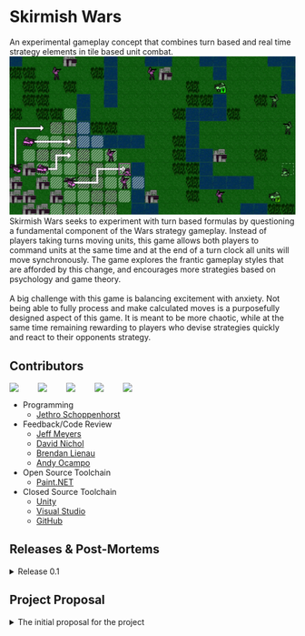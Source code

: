 # Skirmish Wars
An experimental gameplay concept that combines turn based and real time strategy elements
in tile based unit combat.
<br>
<img src="https://github.com/IAMColumbia/gp1finalgame-JSchoppe/blob/master/Documentation/Readme%20Images/thumbnail.jpg">
<br>
Skirmish Wars seeks to experiment with turn based formulas by questioning a fundamental
component of the Wars strategy gameplay. Instead of players taking turns moving units,
this game allows both players to command units at the same time and at the end of a turn
clock all units will move synchronously. The game explores the frantic gameplay styles
that are afforded by this change, and encourages more strategies based on psychology and game theory.
<br><br>
A big challenge with this game is balancing excitement with anxiety. Not being able to fully process
and make calculated moves is a purposefully designed aspect of this game. It is meant to be more
chaotic, while at the same time remaining rewarding to players who devise strategies quickly and
react to their opponents strategy.

## Contributors
<div align="center">
  <div style="display: flex;">
    <img src="https://avatars1.githubusercontent.com/u/38409262?s=460&u=f0e7f13731979e49c5f6240ee56c6556bb88a5fa&v=4" width="50px">
    <img src="https://avatars1.githubusercontent.com/u/1069059?s=460&u=d7795dacb9505f51922adc41b66e728f3fa54cd1&v=4" width="50px">
    <img src="https://avatars0.githubusercontent.com/u/44657886?s=460&u=1db6506050691e865b13678cedb08a260a4d4cff&v=4" width="50px">
    <img src="https://avatars0.githubusercontent.com/u/54965702?s=460&u=8ca37de9a002d3f39fa7cadb84fb76363b78ac6b&v=4" width="50px">
    <img src="https://avatars0.githubusercontent.com/u/51983062?s=460&u=9d932597693b910276f21a29d1bfcfc3a93541fc&v=4" width="50px">
  </div>
</div>

 - Programming
   - [Jethro Schoppenhorst](https://github.com/JSchoppe)
 - Feedback/Code Review
   - [Jeff Meyers](https://github.com/dsp56001)
   - [David Nichol](https://github.com/DavidJNichol)
   - [Brendan Lienau](https://github.com/Kobakat)
   - [Andy Ocampo](https://github.com/andyocampo)
 - Open Source Toolchain
   - [Paint.NET](https://github.com/paintdotnet)
 - Closed Source Toolchain
   - [Unity](https://github.com/Unity-Technologies)
   - [Visual Studio](https://visualstudio.microsoft.com)
   - [GitHub](https://github.com/github)

## Releases & Post-Mortems
<details>
<summary>Release 0.1</summary>
 
- scalable terrain with defense
- unit types with scalable damage table
- enemy combat cycle that accounts for unit type and terrain
- player and ai cursors, ability to peek the enemy movements
- basic ai that utilizes damage table
- prototype ui with unit counts, and controls
- pausing mechanism that blocks current gameplay

<details>
<summary>Postmortem</summary>

## Progress Overview
Many of the desired features were realized in this release. The primary lacking
feature from the proposal is a fully fleshed out combat phase. I realized that
during development that there are more edge cases with unit movement that would be
worth addressing (ie what happens when units are within a half unit during movement).
I did not foresee these complexities.

Overall, a decent slice of the codebase is Unity independent. Everything within the core
folder is meant to be, but the phases have yet to be generalized away from MonoBehaviour.
Reusability could be further improved by wrapping more components of the engine. Mathf and
Vectors are a prime example where creating a wrapper could greatly increase mobility.
## UML Analysis
### Combat Units
The combat units have a good foundation in being MonoBehaviour independent, they largely act as state
containers and it could be argued that the movement based methods should be abstracted away (ie `RefreshMoveOptions()`).
It is questionable whether the tile actor base class is neccasary. I placed this base class in place under the circumstance
than a non-unit tile entity might be added later. The `SpriteChainRenderer` is a class that admittedly contains
a lot of implementation that is engine specific when it doesn't need to be. Although a core class may not be appropriate,
some of the underlying logic would fit much better in a helper class. The same can be said about `TileIndicatorPool`.
<img src="https://github.com/IAMColumbia/gp1finalgame-JSchoppe/blob/master/Documentation/Readme%20Images/release-0.1/combat-unit-uml.jpg">
### Commanders
The commander classes I am pretty happy with, they are fairly easily extended without MonoBehaviour dependence.
The AI behavior is very primitive, this problem itself begs a lot of thought into how complex the AI thought should
be and how computationally expensive it would be under scaling map sizes.
As a side note; all cases of classes postfixed by `Instance` are constructors implemented using Unity scene instances.
<img src="https://github.com/IAMColumbia/gp1finalgame-JSchoppe/blob/master/Documentation/Readme%20Images/release-0.1/commander-uml.jpg">
#### Commander Panels
The commander panel is a UI element that was implemented very late in the project cycle. The improvements here are obvious;
abstract away from MonoBehaviour and implement their accessibility through `IDesignerParser`.
<img src="https://github.com/IAMColumbia/gp1finalgame-JSchoppe/blob/master/Documentation/Readme%20Images/release-0.1/commander-panel-uml.jpg">
### Cursors
While cursors are typically very simple, for this game I wanted player to be able to see each others moves during playtime.
This was achieved through the cursor controller and it's Unity renderer. I think this is maybe one of the best examples of engine
independency and how more of the project should be modeled. All of the cursor controller functionality, including visual state, is
on the core level. Unity only handles the movement of the sprite object and applying the changes in visual state. Although notably
the use of events is perhaps not the best solution, given that there is only one intended listener it may be better to use delegates
directly in this pattern.
<img src="https://github.com/IAMColumbia/gp1finalgame-JSchoppe/blob/master/Documentation/Readme%20Images/release-0.1/cursor-uml.jpg">
### Tile Grid
The grid serves largely as the main highway for actors in the game to observe other actors. Initially it was just meant to represent the
data of the grid. The fact that many classes depend on the grid poses some encapsulation problems. It may have been wiser to partition
the accessors and methods in some way, whether it be by a referenced instance or by partitioning interfaces. The gird also contains the
A* implementation, which should certainly be abstracted into a utility. Also shown here is the damage table, which is implemented using a
two dimensional accessor. This solution is efficient and fairly easy to scale, but is hard to effectively implement in the unity designer;
a spreadsheet should probably be used instead for this purpose.
<img src="https://github.com/IAMColumbia/gp1finalgame-JSchoppe/blob/master/Documentation/Readme%20Images/release-0.1/tile-grid-uml.jpg">
### Phases
Phases are largely dependent on Unity in their current implementation; although they very much could be abstracted away using
a similar technique to other classes using designer `Instance` classes. The phases could use a lot of work on the animation
front, as well as telegraphing to improve user experience. There is some attrocious last second code in here as well when it
comes to calculating damage on the unit clusters each step that needs further refactoring.
<img src="https://github.com/IAMColumbia/gp1finalgame-JSchoppe/blob/master/Documentation/Readme%20Images/release-0.1/phases-uml.jpg">
### Terrain
The tile terrain is implemented in such a way where an accessor is used to get terrain data for a specific unit type. This works
well and is scalable. Multiple tiles on a grid can point to the same terrain data and accessor.
<img src="https://github.com/IAMColumbia/gp1finalgame-JSchoppe/blob/master/Documentation/Readme%20Images/release-0.1/terrain-uml.jpg">
### Teams
Team association is one of the features in the game that still needs to be tested for scalability. The singleton should be abstracted
from monobehavior and perhaps should not be a static singleton (similar to how grid is not a static singleton).
<img src="https://github.com/IAMColumbia/gp1finalgame-JSchoppe/blob/master/Documentation/Readme%20Images/release-0.1/teams-uml.jpg">
### Timing
The `Timer` class implemented here latches onto the unity engine update loop (some other classes do as well). The `UpdateContext` should
be defined using an interface so that it can be retargeted easily to other engines. The Timer itself is a very standard timer implementation
that triggers events.
<img src="https://github.com/IAMColumbia/gp1finalgame-JSchoppe/blob/master/Documentation/Readme%20Images/release-0.1/timer-uml.jpg">
### Design Parser
The `IDesignerParser` interface shown here is meant to request the utilized engine a means with which the game should process initialization
of a designed map. The exposed methods could use much refinement in how they access design elements; in the current build they are meant to
facilitate a very basic map. In the future this interface and its implementation should be much more fleshed out to minimize the amount
of engine specific code required to load more complex stages.
<img src="https://github.com/IAMColumbia/gp1finalgame-JSchoppe/blob/master/Documentation/Readme%20Images/release-0.1/designer-parser-uml.jpg">

</details>

</details>

## Project Proposal
<details>
<summary>The initial proposal for the project</summary>
 
Genre: 2D Tile-based Stategy

Skirmish Wars is an experimental gameplay concept that seeks to challenge some
fundamental formula components in tile based combat games such as Advance Wars
and, more recently, WarGroove.

<img src="http://michibiku.com/wp-content/uploads/2016/05/superfamicomwars-800x445.jpg" width="30%">
<img src="https://cdn.gamer-network.net/2019/articles/2019-01-30-13-04/-1548853494549.jpg" width="30%">

## Experimentation
One of the noticeable shortcomings of the archetype is the exponential increase in play time as you get
into the late game with many units. This concept will attempt to solve this issue in a similar way that
Speed Chess seeks to solve the slow lategame of chess. This project will experiment with the formula in
the following ways (included are my hypotheses for how this will effect gameplay):
 - Fixed time limit for turns
   - Prevents late game fatigue when there are large unit counts
   - Makes it easier for lead trades due top harder time management for leading player
 - All players plan their turn concurrently and can see other player's plans
   - Strategies will be more reactive, rather than focused on long term setups
   - Will introduce more strategies based on psychology and game theory
 - All enemies move concurrently
   - Eliminates the turn order advantage
   - Prevents enemy range standoffs since there is not first strike advantage
   - Players will have to choose what to pay attention to during combat phase

The following diagram further demonstrates the key change in gameplay over time. The traditional formula
is shown on top with the proposed concurrent model below.

<img src="https://github.com/IAMColumbia/gp1finalgame-JSchoppe/blob/master/Documentation/Readme Images/turn-order.jpg" width="80%">

### Not Implemented
The archetype I am targeting has many complex systems. Due to the time constraints of this project some of
the key elements that persist in the archetype will not be implemented in the concept:
 - Creating units and expenditure of currency
 - Capturing factories and cities
 - Largely varied unit types
 - Ranged units
## Initial Concept Plan
This plan details the goals to be achieved over a four week cycle. The following UML diagrams show the
general program flow for the gameplay. Red regions show where un-implemented features would go tentatively.
<img src="https://github.com/IAMColumbia/gp1finalgame-JSchoppe/blob/master/Documentation/Readme Images/top-level-loop.jpg" width="100%">
<img src="https://github.com/IAMColumbia/gp1finalgame-JSchoppe/blob/master/Documentation/Readme Images/command-phase.jpg" width="100%">
<img src="https://github.com/IAMColumbia/gp1finalgame-JSchoppe/blob/master/Documentation/Readme Images/attack-phase.jpg" width="100%">
### Proof of Concept
The proof of concept will only feature the top-level gameplay cycle. It will implement:
 - General Framework
   - Tile Grid
   - Tile Pathing
   - Foot Soldier Enemy Type
 - Command Phase
   - Phase Timer (implement action interrupters)
   - Input Cursor (set unit paths)
   - AI Input Cursor (random unit behavior)
   - Spy ability (render AI cursor and movement choices)
 - Attack Phase
   - Concurrent Enemy Movement
   - Actor Skirmish (apply damage by comparing damage tables)
   - Movement Exhausted Skirmish (fight until defeat of one side)

### Vertical Slice
The vertical slice will feature more meaningful gameplay. It will implement:
 - General Framework
   - Terrain Types (sprite and movement cost differences)
     - Void (solid black, allows map to be non-rectangular)
     - Ocean (non-navigable)
     - Urban (battles yield less damage)
     - Plains (battles yield more damage)
   - Basic Designed Stage
   - Foot Solider Variation (different damage? movespeed?)
 - Command Phase
   - AI Input Improvements (uses damage table to look for favorable trades)
 - Attack Phase
   - Terrain Effects Skirmish Calculations
### Concept First Build
This stage will be used primarily to clean up the demo so that it can be
easily distributed to, and understood by, players of the genre. This will
allow data to be gathered to refute/confirm the concept hypotheses.
 - Formal Game Elements
   - Implement Pause Screen
   - Implement Victory/Defeat Screen (hides strategy content)
 - Player GUI
   - Unit Count
 - Button Indicators
   - Implement New Input System
 - Bug Fixes
## Initial Concept UML
The following UML model shows my initial thought process for tackling this concept.
### Cursor Implementation
This diagram shows how the player and competing AI will interface with the cursor.
The player cursor is directly controlled by the mouse, while the AI cursor is directly driven
by the agent using the action struct.

<img src="https://github.com/IAMColumbia/gp1finalgame-JSchoppe/blob/master/Documentation/Readme Images/uml-cursors.jpg">

### Phases Implementation
This diagram shows how the top level game loop is enforced in a generalized way using events.

<img src="https://github.com/IAMColumbia/gp1finalgame-JSchoppe/blob/master/Documentation/Readme Images/uml-phases.jpg">

### Commander Implementation
The commander implements the behavior for actually setting unit routes. Subclasses are used to drive the AI agent
and for the player to respond to toggling the spy mechanic and pausing.

<img src="https://github.com/IAMColumbia/gp1finalgame-JSchoppe/blob/master/Documentation/Readme Images/uml-commanders.jpg">

### Grid Implementation
The grid contains the data for tiles and the actors that can exist on those tiles. Grid actors can implement
special sprite behavior in response to how commanders interact with them.

<img src="https://github.com/IAMColumbia/gp1finalgame-JSchoppe/blob/master/Documentation/Readme Images/uml-grid.jpg">

### Damage Table Implementation
The damage table takes in designer specified pairs as a serialized struct and converts them to a table
that other classes can quickly access when doing damage calculations.

<img src="https://github.com/IAMColumbia/gp1finalgame-JSchoppe/blob/master/Documentation/Readme Images/uml-damage-table.jpg">

</details>
